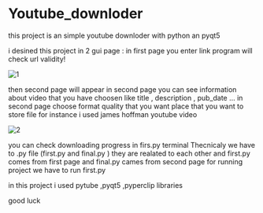 # Youtube_downloder

this project is an simple youtube downloder with python an pyqt5

i desined this project in 2 gui page : in first page you enter link program will check url validity!

 ![1](https://user-images.githubusercontent.com/82014996/208050762-8be23192-7a85-41be-9f38-9ffdaf61102d.jpg)

then second page will appear in second page you can see information about video that you have choosen like title , description , pub_date ... 
in second page choose format quality that you want place that you want to store file for instance i used james hoffman youtube video

![2](https://user-images.githubusercontent.com/82014996/208050784-5dbd352b-07bb-4f61-abb8-3a18e59dd871.jpg)

you can check downloading progress in firs.py terminal
Thecnicaly we have to .py file (first.py and final.py ) they are realated to each other and first.py comes from first page and final.py cames from second page
for running project we have to run first.py

in this project i used pytube ,pyqt5 ,pyperclip libraries

good luck
